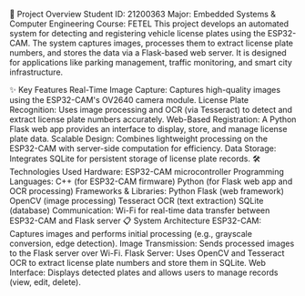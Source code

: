 📝 Project Overview
Student ID: 21200363
Major: Embedded Systems & Computer Engineering
Course: FETEL
This project develops an automated system for detecting and registering vehicle license plates using the ESP32-CAM. The system captures images, processes them to extract license plate numbers, and stores the data via a Flask-based web server. It is designed for applications like parking management, traffic monitoring, and smart city infrastructure.

✨ Key Features
Real-Time Image Capture: Captures high-quality images using the ESP32-CAM's OV2640 camera module.
License Plate Recognition: Uses image processing and OCR (via Tesseract) to detect and extract license plate numbers accurately.
Web-Based Registration: A Python Flask web app provides an interface to display, store, and manage license plate data.
Scalable Design: Combines lightweight processing on the ESP32-CAM with server-side computation for efficiency.
Data Storage: Integrates SQLite for persistent storage of license plate records.
🛠️ Technologies Used
Hardware: ESP32-CAM microcontroller
Programming Languages:
C++ (for ESP32-CAM firmware)
Python (for Flask web app and OCR processing)
Frameworks & Libraries:
Python Flask (web framework)
OpenCV (image processing)
Tesseract OCR (text extraction)
SQLite (database)
Communication: Wi-Fi for real-time data transfer between ESP32-CAM and Flask server
📋 System Architecture
ESP32-CAM: Captures images and performs initial processing (e.g., grayscale conversion, edge detection).
Image Transmission: Sends processed images to the Flask server over Wi-Fi.
Flask Server: Uses OpenCV and Tesseract OCR to extract license plate numbers and store them in SQLite.
Web Interface: Displays detected plates and allows users to manage records (view, edit, delete).

